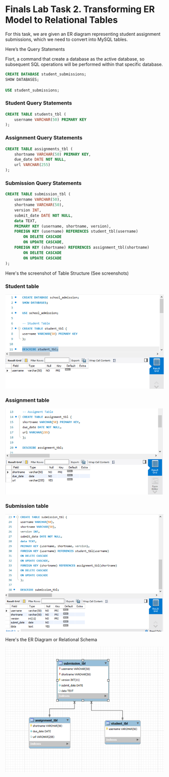 # Finals Lab Task 2. Transforming ER Model to Relational Tables
For this task, we are given an ER diagram representing student assignment submissions, which we need to convert into MySQL tables.

Here’s the Query Statements

Fisrt, a command that create a database as the active database, so subsequent SQL operations will be performed within that specific database.
```sql
CREATE DATABASE student_submissions;
SHOW DATABASES;

USE student_submissions;
```
### Student Query Statements
```sql
CREATE TABLE students_tbl (
    username VARCHAR(50) PRIMARY KEY
);
```
### Assignment Query Statements
```sql
CREATE TABLE assignments_tbl (
    shortname VARCHAR(50) PRIMARY KEY,
    due_date DATE NOT NULL,
    url VARCHAR(255)
);
```
### Submission Query Statements
```sql
CREATE TABLE submission_tbl (
    username VARCHAR(50),
    shortname VARCHAR(50),
    version INT,
    submit_date DATE NOT NULL,
    data TEXT,
    PRIMARY KEY (username, shortname, version),
    FOREIGN KEY (username) REFERENCES student_tbl(username)
        ON DELETE CASCADE
        ON UPDATE CASCADE,
    FOREIGN KEY (shortname) REFERENCES assignment_tbl(shortname)
        ON DELETE CASCADE
        ON UPDATE CASCADE
);
```

Here's the screenshot of Table Structure (See screenshots)

### Student table

  
![Sample Output](Images/student2.png)

### Assignment table

  
![Sample Output](Images/assignment3.png)

### Submission table

  
![Sample Output](Images/submission3.png)

Here's the ER Diagram or Relational Schema

![Sample Output](Images/ERD7.png)

